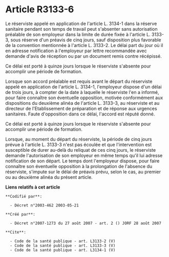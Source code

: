 # Article R3133-6

Le réserviste appelé en application de l'article L. 3134-1 dans la réserve sanitaire pendant son temps de travail peut
s'absenter sans autorisation préalable de son employeur dans la limite de durée fixée à l'article L. 3133-3, sous réserve
d'un préavis de cinq jours, sauf disposition plus favorable de la convention mentionnée à l'article L. 3133-2. Le délai part
du jour où il en adresse notification à l'employeur par lettre recommandée avec demande d'avis de réception ou par un
document remis contre récépissé. 

Ce délai est porté à quinze jours lorsque le réserviste s'absente pour accomplir une période de formation. 

Lorsque son accord préalable est requis avant le départ du réserviste appelé en application de l'article L. 3134-1,
l'employeur dispose d'un délai de trois jours, à compter de la date à laquelle le réserviste l'en a informé, pour faire
connaître son éventuelle opposition, motivée conformément aux dispositions du deuxième alinéa de l'article L. 3133-3, au
réserviste et au directeur de l'Etablissement de préparation et de réponse aux urgences sanitaires. Faute d'opposition dans
ce délai, l'accord est réputé donné. 

Ce délai est porté à quinze jours lorsque le réserviste s'absente pour accomplir une période de formation. 

Lorsque, au moment du départ du réserviste, la période de cinq jours prévue à l'article L. 3133-3 n'est pas écoulée et que
l'intervention est susceptible de durer au-delà du reliquat de ces cinq jours, le réserviste demande l'autorisation de son
employeur en même temps qu'il lui adresse notification de son départ. Le temps dont l'employeur dispose, pour faire connaître
son éventuelle opposition à la prolongation de l'absence du réserviste, s'impute sur le délai de préavis prévu, selon le cas,
au premier ou au deuxième alinéa du présent article.

**Liens relatifs à cet article**

	**Codifié par**:

	  - Décret n°2003-462 2003-05-21

	**Créé par**:

	  - Décret n°2007-1273 du 27 août 2007 - art. 2 () JORF 28 août 2007

	**Cite**:

	  - Code de la santé publique - art. L3133-2 (V)
	  - Code de la santé publique - art. L3133-3 (V)
	  - Code de la santé publique - art. L3134-1 (V)
